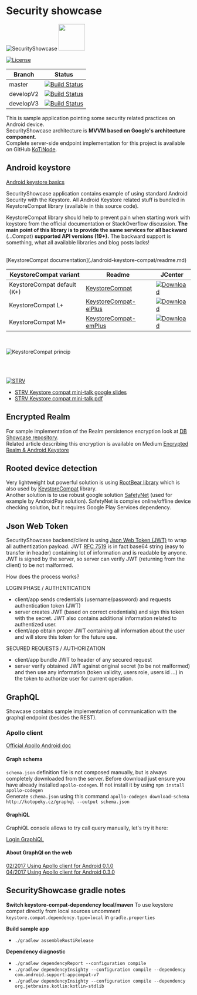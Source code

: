 # Security showcase #

![SecurityShowcase](./app/src/main/res/mipmap-hdpi/ic_launcher.png "SecurityShowcase") <a href="https://play.google.com/store/apps/details?id=cz.koto.securityshowcase"><img src="./extras/banner/google-play-badge.png" height="72"/></a>  


[![License](https://img.shields.io/badge/License-Apache%202.0-blue.svg)](https://opensource.org/licenses/Apache-2.0)

| Branch | Status |
| --- | --- |
| master | [![Build Status](https://travis-ci.org/kotomisak/security-showcase-android.svg?branch=master)](https://travis-ci.org/kotomisak/security-showcase-android) | 
| developV2| [![Build Status](https://travis-ci.org/kotomisak/security-showcase-android.svg?branch=developV2)](https://travis-ci.org/kotomisak/security-showcase-android) | 
| developV3| [![Build Status](https://travis-ci.org/kotomisak/security-showcase-android.svg?branch=developV3)](https://travis-ci.org/kotomisak/security-showcase-android) | 

This is sample application pointing some security related practices on Android device.  
SecurityShowcase architecture is **MVVM based on Google's architecture component**.  
Complete server-side endpoint implementation for this project is available on GitHub [KoTiNode](https://github.com/kotomisak/kotinode).

## Android keystore ##

[Android keystore basics](keystore.about.md) 

SecurityShowcase application contains example of using standard Android Security with the Keystore.
All Android Keystore related stuff is bundled in KeystoreCompat library (available in this source code).

KeystoreCompat library should help to prevent pain when starting work with keystore from the official documentation
or StackOverflow discussion. **The main point of this library is to provide the same services for all backward** (...Compat) **supported API versions (19+).**
The backward support is something, what all available libraries and blog posts lacks!

<br/>
[KeystoreCompat documentation](./android-keystore-compat/readme.md)   
<br/>  

| KeystoreCompat variant        | Readme  															| JCenter 											 |
| ----------------------------- | ----------------------------------------------------------------- | -------------------------------------------------- |
| KeystoreCompat default (K+)   | [KeystoreCompat](android-keystore-compat/readme.md) 				| [ ![Download](https://api.bintray.com/packages/kotomisak/cz.koto/android-keystore-compat/images/download.svg) ](https://bintray.com/kotomisak/cz.koto/android-keystore-compat/_latestVersion) |
| KeystoreCompat L+      		| [KeystoreCompat-elPlus](android-keystore-compat-elplus/readme.md) | [ ![Download](https://api.bintray.com/packages/kotomisak/cz.koto/android-keystore-compat-elplus/images/download.svg) ](https://bintray.com/kotomisak/cz.koto/android-keystore-compat-elplus/_latestVersion) |
| KeystoreCompat M+				| [KeystoreCompat-emPlus](android-keystore-compat-emplus/readme.md) | [ ![Download](https://api.bintray.com/packages/kotomisak/cz.koto/android-keystore-compat-emplus/images/download.svg) ](https://bintray.com/kotomisak/cz.koto/android-keystore-compat-emplus/_latestVersion) |


<br/>

![KeystoreCompat princip](./android-keystore-compat/extras/diagram/KeystoreCompat.png "KeystoreCompat princip")

<br/><br/>

[ ![STRV](./extras/strv-talk/STRV-Black_small.png) ](https://www.strv.com/)


* [STRV Keystore compat mini-talk google slides](https://docs.google.com/presentation/d/1KVMmK59jRQSequ_Ib157ZttFor9k14qZ3938IPxOAKg/edit?usp=sharing)
* [STRV Keystore compat mini-talk pdf](./extras/strv-talk/Android-Keystore-handling.pdf)

## Encrypted Realm ##

For sample implementation of the Realm persistence encryption look at [DB Showcase repository](https://github.com/kotomisak/db-showcase-android).  
Related article describing this encryption is available on Medium [Encrypted Realm & Android Keystore](https://medium.com/@strv/encrypted-realm-android-keystore-d4f0915905e9)

## Rooted device detection ##

Very lightweight but powerful solution is using [RootBear library](https://github.com/scottyab/rootbeer) which is also used by [KeystoreCompat](android-keystore-compat/readme.md) library.  
Another solution is to use robust google solution [SafetyNet](https://developer.android.com/training/safetynet/index.html) (used for example by AndroidPay solution). 
SafetyNet is complex online/offline device checking solution, but it requires Google Play Services dependency.

## Json Web Token ##

SecurityShowcase backend/client is using [Json Web Token (JWT)](https://jwt.io/) to wrap all authentization payload. 
JWT [RFC 7519](https://tools.ietf.org/html/rfc7519) is in fact base64 string (easy to transfer in header) containing lot of information and is readable by anyone.
JWT is signed by the server, so server can verify JWT (returning from the client) to be not malformed.  

How does the process works?

LOGIN PHASE / AUTHENTICATION
* client/app sends credentials (username/password) and requests authentication token (JWT)
* server creates JWT (based on correct credentials) and sign this token with the secret. JWT also contains additional information related to authentized user.
* client/app obtain proper JWT containing all information about the user and will store this token for the future use. 

SECURED REQUESTS / AUTHORIZATION
* client/app bundle JWT to header of any secured request
* server verify obtained JWT against original secret (to be not malformed) and then use any information (token validity, users role, users id ...) in the token to 
authorize user for current operation.

## GraphQL ##
Showcase contains sample implementation of communication with the graphql endpoint (besides the REST).

### Apollo client ###
[Official Apollo Android doc](https://github.com/apollographql/apollo-android)
#### Graph schema ####
`schema.json` definition file is not composed manually, but is always completely downloaded from the server.
Before download just ensure you have already installed `apollo-codegen`. If not install it by using `npm install apollo-codegen`  
Generate `schema.json` using this command `apollo-codegen download-schema http://kotopeky.cz/graphql --output schema.json`

#### GraphiQL ####
GraphiQL console allows to try call query manually, let's try it here:  

[Login GraphiQL](https://kotopeky.cz/graphiql/?query=query%20login(%24password%3A%20String!%2C%20%24email%3A%20String!)%20%7B%0A%20login(password%3A%24password%2C%20email%3A%24email)%20%7B%0A%20%20%20token%0A%20%20%20errorMessage%0A%20%7D%0A%7D%0A&variables=%7B%0A%20%20%22password%22%3A%20%22showcase1234%22%2C%0A%20%20%22email%22%3A%20%22security%40showcase.cz%22%0A%7D&operationName=login)


#### About GraphQl on the web ####
 [02/2017 Using Apollo client for Android 0.1.0](http://engineering.dailymotion.com/using-the-apollo-graphql-client-for-android/)  
 [04/2017 Using Apollo client for Android 0.3.0 ](https://stackoverflow.com/questions/43304986/using-the-apollo-graphql-client-for-android/43306056)	  

## SecurityShowcase gradle notes
**Switch keystore-compat-dependency local/maven**
 To use keystore compat directly from local sources uncomment `keystore.compat.dependency.type=local` in `gradle.properties`

**Build sample app**

 * `./gradlew assembleRostiRelease`

**Dependency diagnostic**

  * `./gradlew dependencyReport --configuration compile`<br/>
  * `./gradlew dependencyInsighty --configuration compile --dependency com.android.support:appcompat-v7`<br/>
  * `./gradlew dependencyInsighty --configuration compile --dependency org.jetbrains.kotlin:kotlin-stdlib`<br/>
